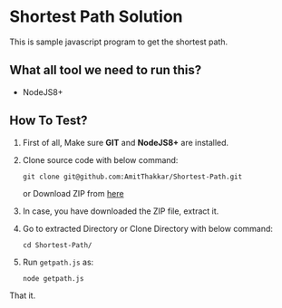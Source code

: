 # Shortest Path Solution
This is sample javascript program to get the shortest path.

## What all tool we need to run this?
* NodeJS8+

## How To Test?
1. First of all, Make sure **GIT** and **NodeJS8+** are installed.
2. Clone source code with below command:

    `git clone git@github.com:AmitThakkar/Shortest-Path.git`
    
    or Download ZIP from [here](https://github.com/AmitThakkar/Shortest-Path/archive/master.zip)
    
3. In case, you have downloaded the ZIP file, extract it.
4. Go to extracted Directory or Clone Directory with below command:
    
    `cd Shortest-Path/`

5. Run `getpath.js` as:

    `node getpath.js`

That it. 